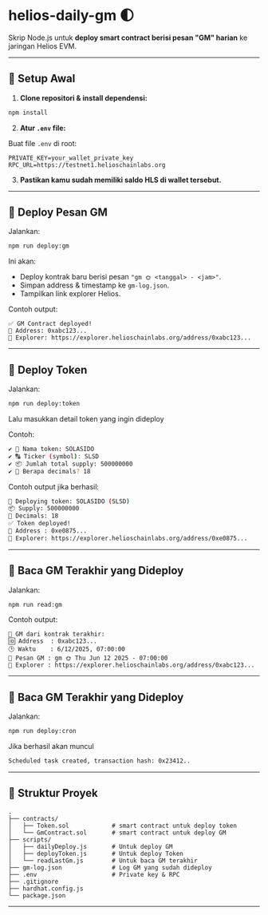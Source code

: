 # helios-daily-gm 🌓

Skrip Node.js untuk **deploy smart contract berisi pesan "GM" harian** ke jaringan Helios EVM.  

---

## 🔧 Setup Awal

1. **Clone repositori & install dependensi:**

```bash
npm install
```

2. **Atur `.env` file:**

Buat file `.env` di root:

```
PRIVATE_KEY=your_wallet_private_key
RPC_URL=https://testnet1.helioschainlabs.org
```


3. **Pastikan kamu sudah memiliki saldo HLS di wallet tersebut.**

---

## 🚀 Deploy Pesan GM

Jalankan:

```bash
npm run deploy:gm
```

Ini akan:
- Deploy kontrak baru berisi pesan `"gm 🌞 <tanggal> - <jam>"`.
- Simpan address & timestamp ke `gm-log.json`.
- Tampilkan link explorer Helios.

Contoh output:

```
✅ GM Contract deployed!
📍 Address: 0xabc123...
🔗 Explorer: https://explorer.helioschainlabs.org/address/0xabc123...
```

---
## 🚀 Deploy Token

Jalankan:

```bash
npm run deploy:token
```

Lalu masukkan detail token yang ingin dideploy

Contoh:
```bash
✔ 📝 Nama token: SOLASIDO
✔ 🔠 Ticker (symbol): SLSD
✔ 📦 Jumlah total supply: 500000000
✔ 🔢 Berapa decimals? 18
```

Contoh output jika berhasil:
```bash
🚀 Deploying token: SOLASIDO (SLSD)
📦 Supply: 500000000
🔢 Decimals: 18
✅ Token deployed!
📍 Address : 0xe0875...
🔗 Explorer: https://explorer.helioschainlabs.org/address/0xe0875...
```

---

## 📖 Baca GM Terakhir yang Dideploy

Jalankan:

```bash
npm run read:gm
```

Contoh output:

```
📍 GM dari kontrak terakhir:
🆔 Address  : 0xabc123...
🕒 Waktu    : 6/12/2025, 07:00:00
💬 Pesan GM : gm 🌞 Thu Jun 12 2025 - 07:00:00
🔗 Explorer : https://explorer.helioschainlabs.org/address/0xabc123...
```

---
## 📖 Baca GM Terakhir yang Dideploy

Jalankan:
```bash
npm run deploy:cron
```

Jika berhasil akan muncul 
```bash
Scheduled task created, transaction hash: 0x23412..
```
---

## 📂 Struktur Proyek

```
.
├── contracts/
│   ├── Token.sol            # smart contract untuk deploy token
│   └── GmContract.sol       # smart contract untuk deploy GM
├── scripts/
│   ├── dailyDeploy.js       # Untuk deploy GM
│   ├── deployToken.js       # Untuk deploy Token
│   └── readLastGm.js        # Untuk baca GM terakhir
├── gm-log.json              # Log GM yang sudah dideploy
├── .env                     # Private key & RPC
├── .gitignore
├── hardhat.config.js
└── package.json
```

---

